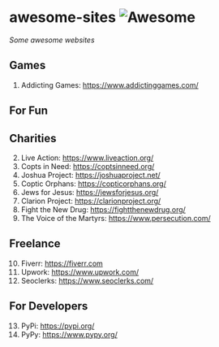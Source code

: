 # awesome-sites ![Awesome](https://cdn.rawgit.com/sindresorhus/awesome/d7305f38d29fed78fa85652e3a63e154dd8e8829/media/badge.svg)
*Some awesome websites*

## Games
1. Addicting Games: https://www.addictinggames.com/

## For Fun

## Charities
2. Live Action: https://www.liveaction.org/
3. Copts in Need: https://coptsinneed.org/
4. Joshua Project: https://joshuaproject.net/
5. Coptic Orphans: https://copticorphans.org/
6. Jews for Jesus: https://jewsforjesus.org/
7. Clarion Project: https://clarionproject.org/
8. Fight the New Drug: https://fightthenewdrug.org/
9. The Voice of the Martyrs: https://www.persecution.com/

## Freelance
10. Fiverr: https://fiverr.com
11. Upwork: https://www.upwork.com/
12. Seoclerks: https://www.seoclerks.com/

## For Developers
13. PyPi: https://pypi.org/  
14. PyPy: https://www.pypy.org/

